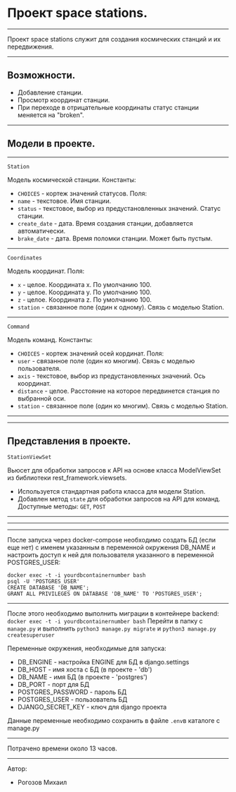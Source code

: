 # Проект space stations.
***
Проект space stations служит для создания космических станций и их передвижения.
***

## Возможности.

* Добавление станции.
* Просмотр координат станции.
* При переходе в отрицательные координаты статус станции меняется на "broken".
***

## Модели в проекте.
***

```
Station
```
Модель космической станции.
Константы:
* ```CHOICES``` - кортеж значений статусов.
Поля:
* ```name``` - текстовое. Имя станции.
* ```status``` - текстовое, выбор из предустановленных значений. Статус станции.
* ```create_date``` - дата. Время создания станции, добавляется автоматически.
* ```brake_date``` - дата. Время поломки станции. Может быть пустым.
***

```
Coordinates
```
Модель координат.
Поля:
* ```x``` - целое. Координата х. По умолчанию 100.
* ```y``` - целое. Координата y. По умолчанию 100.
* ```z``` - целое. Координата z. По умолчанию 100.
* ```station``` - связанное поле (один к одному). Связь с моделью Station.
***
```
Command
```
Модель команд.
Константы:
* ```CHOICES``` - кортеж значений осей кординат.
Поля:
* ```user``` - связанное поле (один ко многим). Связь с моделью пользователя.
* ```axis``` - текстовое, выбор из предустановленных значений. Ось координат.
* ```distance``` - целое. Расстояние на которое передвинется станция по выбранной оси.
* ```station``` - связанное поле (один ко многим). Связь с моделью Station.
***
***
## Представления в проекте.
```
StationViewSet
```
Вьюсет для обработки запросов к API на основе класса
ModelViewSet из библиотеки rest_framework.viewsets.
* Используется стандартная работа класса для модели Station.
* Добавлен метод ```state``` для обработки запросов на API для команд.
Доступные методы: ```GET```, ```POST```

***
***
***
После запуска через docker-compose необходимо создать БД (если еще нет) с именем указанным в переменной окружения DB_NAME
и настроить доступ к ней для пользователя указанного в переменной POSTGRES_USER:
```
docker exec -t -i yourdbcontainernumber bash
psql -U 'POSTGRES_USER'
CREATE DATABASE 'DB_NAME';
GRANT ALL PRIVILEGES ON DATABASE 'DB_NAME' TO 'POSTGRES_USER';
```
***
После этого необходимо выполнить миграции в контейнере backend:
```docker exec -t -i yourdbcontainernumber bash```
Перейти в папку с ```manage.py``` и выполнить 
```python3 manage.py migrate``` и ```python3 manage.py createsuperuser```

Переменные окружения, необходимые для запуска:

* DB_ENGINE - настройка ENGINE для БД в django.settings
* DB_HOST - имя хоста с БД (в проекте - 'db')
* DB_NAME - имя БД (в проекте - 'postgres')
* DB_PORT - порт для БД
* POSTGRES_PASSWORD - пароль БД
* POSTGRES_USER - пользователь БД
* DJANGO_SECRET_KEY - ключ для django проекта

Данные переменные необходимо сохранить в файле ```.env```в каталоге с manage.py
***
Потрачено времени около 13 часов.
***
Автор:
* Рогозов Михаил